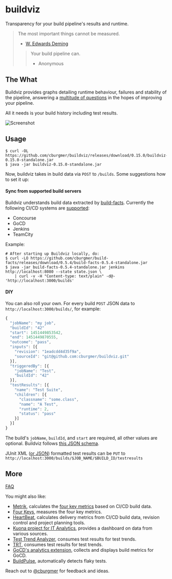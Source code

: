 # buildviz

Transparency for your build pipeline's results and runtime.

> The most important things cannot be measured.
> - [W. Edwards Deming](https://en.wikipedia.org/wiki/W._Edwards_Deming)
>
> > Your build pipeline can.
> > - Anonymous

## The What

Buildviz provides graphs detailing runtime behaviour, failures and stability of
the pipeline, answering a [multitude of questions](https://github.com/cburgmer/buildviz/wiki/Questions)
in the hopes of improving your pipeline.

All it needs is your build history including test results.

![Screenshot](https://github.com/cburgmer/buildviz/raw/master/examples/data/screenshot.png)

## Usage

    $ curl -OL https://github.com/cburgmer/buildviz/releases/download/0.15.0/buildviz-0.15.0-standalone.jar
    $ java -jar buildviz-0.15.0-standalone.jar

Now, buildviz takes in build data via `POST` to `/builds`. Some suggestions how
to set it up:

#### Sync from supported build servers

Buildviz understands build data extracted by [build-facts](https://github.com/cburgmer/build-facts).
Currently the following CI/CD systems are [supported](https://github.com/cburgmer/build-facts#supported-build-servers):

- Concourse
- GoCD
- Jenkins
- TeamCity

Example:

    # After starting up Buildviz locally, do:
    $ curl -LO https://github.com/cburgmer/build-facts/releases/download/0.5.4/build-facts-0.5.4-standalone.jar
    $ java -jar build-facts-0.5.4-standalone.jar jenkins http://localhost:8080 --state state.json \
        | curl -v -H "Content-type: text/plain" -d@- 'http://localhost:3000/builds'

#### DIY

You can also roll your own. For every build `POST` JSON data to `http://localhost:3000/builds/`,
for example:

```js
{
  "jobName": "my job",
  "buildId": "42"
  "start": 1451449853542,
  "end": 1451449870555,
  "outcome": "pass",
  "inputs": [{
    "revision": "1eadcdd4d35f9a",
    "sourceId": "git@github.com:cburgmer/buildviz.git"
  }],
  "triggeredBy": [{
    "jobName": "Test",
    "buildId": "42"
  }],
  "testResults": [{
    "name": "Test Suite",
    "children": [{
      "classname": "some.class",
      "name": "A Test",
      "runtime": 2,
      "status": "pass"
    }]
  }]
}
```

The build's `jobName`, `buildId`, and `start` are required, all other values are
optional. Buildviz follows [this JSON schema](./resources/schema.json).

JUnit XML ([or JSON](https://github.com/cburgmer/buildviz/wiki#help-my-tests-dont-generate-junit-xml))
formatted test results can be `PUT` to `http://localhost:3000/builds/$JOB_NAME/$BUILD_ID/testresults`

## More

[FAQ](https://github.com/cburgmer/buildviz/wiki)

You might also like:

* [Metrik](https://github.com/thoughtworks/metrik), calculates the [four key metrics](https://www.thoughtworks.com/radar/techniques/four-key-metrics) based on CI/CD build data.
* [Four Keys](https://github.com/GoogleCloudPlatform/fourkeys), measures the four key metrics.
* [HeartBeat](https://github.com/thoughtworks/HeartBeat), calculates delivery metrics from CI/CD build data, revision control and project planning tools.
* [Kuona project for IT Analytics](https://github.com/kuona/kuona-project), provides a dashboard on data from various sources.
* [Test Trend Analyzer](https://github.com/anandbagmar/tta), consumes test results for test trends.
* [TRT](https://github.com/thetestpeople/trt), consumes test results for test trends.
* [GoCD's analytics extension](https://extensions-docs.gocd.org/analytics/current/), collects and displays build metrics for GoCD.
* [BuildPulse](https://github.com/marketplace/buildpulse), automatically detects flaky tests.

Reach out to [@cburgmer](https://twitter.com/cburgmer) for feedback and ideas.
